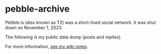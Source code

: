 # pebble-archive

Pebble.is (also known as T2) was a short-lived social network. It was shut down on November 1, 2023.

The following is my public data dump (posts and replies).

For more information, [see my wiki notes](https://lukeswiki.eu/social-media/pebble/).
